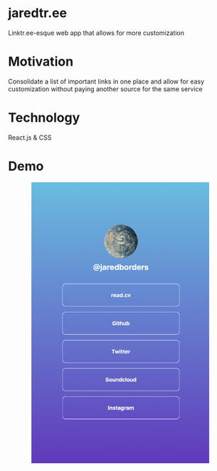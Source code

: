 # jaredtr.ee
Linktr.ee-esque web app that allows for more customization

# Motivation
Consolidate a list of important links in one place and allow for easy customization without paying another source for the same service

# Technology
React.js & CSS

# Demo
<p align="center">
  <img src="/img.png?raw=true" width="400" height="631.5" alt="jaredtr.ee example screenshot"/>
</p>
